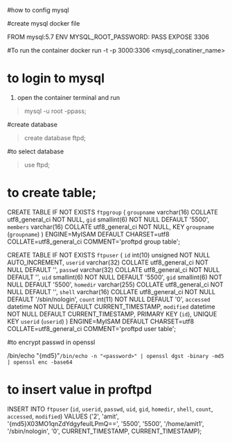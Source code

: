 #how to config mysql


#create mysql docker file

FROM mysql:5.7
ENV MYSQL_ROOT_PASSWORD: PASS
EXPOSE 3306

#To run the container
docker run -t -p 3000:3306 <mysql_conatiner_name>

# to login to mysql
1) open the container terminal and run
>mysql -u root -ppass;

#create database
>create database ftpd;

#to select database 
>use ftpd;


# to create table;
CREATE TABLE IF NOT EXISTS `ftpgroup` (
  `groupname` varchar(16) COLLATE utf8_general_ci NOT NULL,
  `gid` smallint(6) NOT NULL DEFAULT '5500',
  `members` varchar(16) COLLATE utf8_general_ci NOT NULL,
  KEY `groupname` (`groupname`)
) ENGINE=MyISAM DEFAULT CHARSET=utf8 COLLATE=utf8_general_ci COMMENT='proftpd group table';

CREATE TABLE IF NOT EXISTS `ftpuser` (
  `id` int(10) unsigned NOT NULL AUTO_INCREMENT,
  `userid` varchar(32) COLLATE utf8_general_ci NOT NULL DEFAULT '',
  `passwd` varchar(32) COLLATE utf8_general_ci NOT NULL DEFAULT '',
  `uid` smallint(6) NOT NULL DEFAULT '5500',
  `gid` smallint(6) NOT NULL DEFAULT '5500',
  `homedir` varchar(255) COLLATE utf8_general_ci NOT NULL DEFAULT '',
  `shell` varchar(16) COLLATE utf8_general_ci NOT NULL DEFAULT '/sbin/nologin',
  `count` int(11) NOT NULL DEFAULT '0',
  `accessed` datetime NOT NULL DEFAULT CURRENT_TIMESTAMP,
  `modified` datetime NOT NULL DEFAULT CURRENT_TIMESTAMP,
  PRIMARY KEY (`id`),
  UNIQUE KEY `userid` (`userid`)
) ENGINE=MyISAM  DEFAULT CHARSET=utf8 COLLATE=utf8_general_ci COMMENT='proftpd user table';

#to encrypt passwd in openssl

/bin/echo "{md5}"`/bin/echo -n "<password>" | openssl dgst -binary -md5 | openssl enc -base64`

# to insert value in proftpd

INSERT INTO `ftpuser` (`id`, `userid`, `passwd`, `uid`, `gid`, `homedir`, `shell`, `count`, `accessed`, `modified`) VALUES ('2', 'amit', '{md5}X03MO1qnZdYdgyfeuILPmQ==', '5500', '5500', '/home/amit1', '/sbin/nologin', '0', CURRENT_TIMESTAMP, CURRENT_TIMESTAMP);

